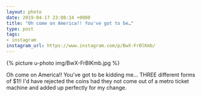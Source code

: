 ```yaml
---
layout: photo
date: 2019-04-17 23:08:14 +0000
title: "Oh come on America!! You've got to be…"
type: post
tags:
- instagram
instagram_url: https://www.instagram.com/p/BwX-FrBlKmb/
---
```


{% picture u-photo img/BwX-FrBlKmb.jpg %}

Oh come on America!! You've got to be kidding me... THREE different forms of $1!! I'd have rejected the coins had they not come out of a metro ticket machine and added up perfectly for my change.

